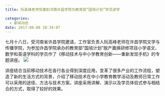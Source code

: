 ```yaml
---
title: 阮高峰老师受邀到河南许昌学院为教育部“国培计划”学员讲学

categories:
  - 新闻动态
date: 2017-08-08 10:34:07
---
```


七月十八日，受河南省许昌学院邀请，工作室负责人阮高峰老师在许昌学院文学与传播学院，为参加许昌学院承办的教育部“国培计划”脱产置换研修项目小学语文、数学和英语学科的学员作了《移动技术与中小学教育创新——重新发现手机》的专题讲座。
![](http://yun.zjer.cn/uploads/editor/2017/07/20/15005499443678.jpg) 
<!--More-->

讲座结合当前移动技术在各行各业得到深度应用，变革了很多产业的工作流程，塑造了新的生活方式的背景，介绍了移动技术在中小学教育教学活动及教师日常工作可以采用的途径、方法与技术方案。讲座采用讲解、演示以及学员体验式参与相结合的方式，取得了较好的效果。